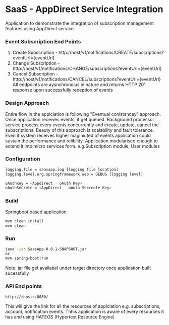 # SaaS - AppDirect Service Integration

Application to demonstrate the integration of subscription management features using AppDirect service.

### Event Subscription End Points
1) Create Subscription -  http://host/v1/notifications/CREATE/subscriptions?eventUrl={eventUrl}
2) Change Subscription -  http://host/v1/notifications/CHANGE/subscriptions?eventUrl={eventUrl}
3) Cancel Subscription -  http://host/v1/notifications/CANCEL/subscriptions?eventUrl={eventUrl}
All endpoints are aysnchronoius in nature and returns HTTP 201 response upon successfully reception of events 

### Design Approach
Entire flow in the applciation is following "Eventual conistancey" approach.
Once application receives events, it get queued. Background processor service process every events concurrently and create, update, cancel the subscriptions.
Beauty of this approach is scalability and fault tolerance. Even if system receives higher maginiuted of events application could sustain the performance and relibility.
Application modularised enough to extend it into micro services form.
e.g.Subscription module, User modules

### Configuration
```sh
logging.file = saasapp.log [logging file location]
logging.level.org.springframework.web = DEBUG [logging level]

oAuthKey = <Appdirect - oAuth Key>
oAuthSecrete = <AppDirect - oAuth Secreate Key>
```

### Build
Springboot based application
```sh
mvn clean install
mvn clean 
```

### Run 
```sh
java -jar SaasApp-0.0.1-SNAPSHOT.jar
or
mvn spring-boot:run 
```
Note: jar file get availabel under target directory once application built sucessfully

### API End points
```sh
http://<host>:8080/
```
This will give the link for all the resources of applciation e.g. subscriptions, account, notification events.
Thhis application is aware of every resources it has and using HATEOS (Hypertext Resource Engine)
